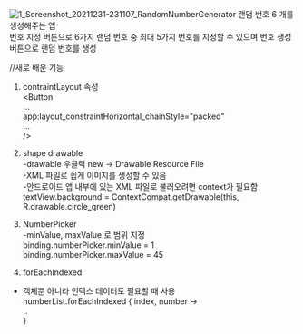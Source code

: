 ![1_Screenshot_20211231-231107_RandomNumberGenerator](https://user-images.githubusercontent.com/89306567/147827749-dab3791e-7b92-4c26-9e67-265ea4cd1e65.jpg)
랜덤 번호 6 개를 생성해주는 앱 <br />
번호 지정 버튼으로 6가지 랜덤 번호 중 최대 5가지 번호를 지정할 수 있으며 번호 생성 버튼으로 랜덤 번호를 생성 

//새로 배운 기능
1. contraintLayout 속성<br />
<Button <br />
... <br />
   app:layout_constraintHorizontal_chainStyle="packed" <br />
... <br />
/> <br />

2. shape drawable<br />
-drawable 우클릭 new -> Drawable Resource File<br />
-XML 파일로 쉽게 이미지를 생성할 수 있음<br />
-안드로이드 앱 내부에 있는 XML 파일로 불러오려면 context가 필요함<br />
textView.background = ContextCompat.getDrawable(this, R.drawable.circle_green)<br />

3. NumberPicker<br />
-minValue, maxValue 로 범위 지정<br />
binding.numberPicker.minValue = 1<br />
binding.numberPicker.maxValue = 45<br />

4. forEachIndexed<br />
- 객체뿐 아니라 인덱스 데이터도 필요할 때 사용<br />
 numberList.forEachIndexed { index, number -> <br />
   ..<br />
}<br />

